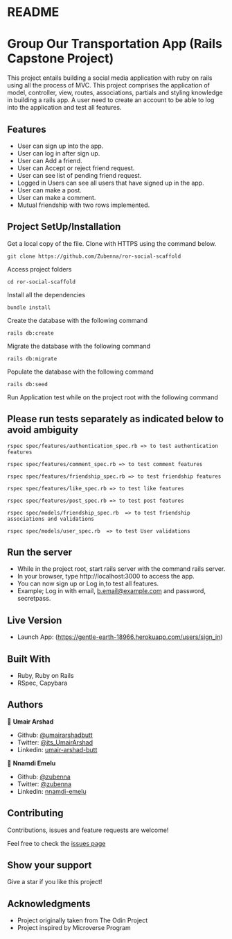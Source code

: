 # README

# Group Our Transportation App (Rails Capstone Project)

This project entails building a social media application with ruby on rails using all the process of MVC. This project comprises the application of model, controller, view, routes, associations, partials and styling knowledge in building a rails app. A user need to create an account to be able to log into the application and test all features.

## Features 
- User can sign up into the app.
- User can log in after sign up. 
- User can Add a friend.
- User can Accept or reject friend request.
- User can see list of pending friend request.
- Logged in Users can see all users that have signed up in the app.
- User can make a post.
- User can make a comment.
- Mutual friendship with two rows implemented.

## Project SetUp/Installation

Get a local copy of the file. Clone with HTTPS using the command below.

```
git clone https://github.com/Zubenna/ror-social-scaffold 
```
Access project folders 
```
cd ror-social-scaffold
```
Install all the dependencies
```
bundle install
```

Create the database with the following command
```
rails db:create
```
Migrate the database with the following command
```
rails db:migrate
```
Populate the database with the following command
```
rails db:seed
```
Run Application test while on the project root with the following command
## Please run tests separately as indicated below to avoid ambiguity
```
rspec spec/features/authentication_spec.rb => to test authentication features

rspec spec/features/comment_spec.rb => to test comment features

rspec spec/features/friendship_spec.rb => to test friendship features

rspec spec/features/like_spec.rb => to test like features

rspec spec/features/post_spec.rb => to test post features

rspec spec/models/friendship_spec.rb  => to test friendship associations and validations

rspec spec/models/user_spec.rb  => to test User validations
```

## Run the server
- While in the project root, start rails server with the command rails server.
- In your browser, type http://localhost:3000 to access the app.
- You can now sign up or Log in,to test all features.
- Example; Log in with email, b.email@example.com and password, secretpass.

## Live Version
- Launch App: (https://gentle-earth-18966.herokuapp.com/users/sign_in)

## Built With
- Ruby, Ruby on Rails
- RSpec, Capybara 

## Authors
👤 **Umair Arshad**

- Github: [@umairarshadbutt](https://github.com/umairarshadbutt)
- Twitter: [@its_UmairArshad](https://twitter.com/its_UmairArshad)
- Linkedin: [umair-arshad-butt](https://www.linkedin.com/in/umair-arshad-butt/)

👤 **Nnamdi Emelu**
- Github: [@zubenna](https://github.com/zubenna)
- Twitter: [@zubenna](https://twitter.com/zubenna)
- Linkedin: [nnamdi-emelu](https://www.linkedin.com/in/nnamdi-emelu/)

##  Contributing

Contributions, issues and feature requests are welcome!

Feel free to check the [issues page](https://github.com/Zubenna/ror-social-scaffold/issues)

## Show your support

Give a star if you like this project!

## Acknowledgments

- Project originally taken from The Odin Project
- Project inspired by Microverse Program
